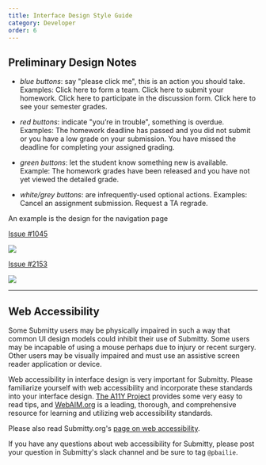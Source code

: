 ```yaml
---
title: Interface Design Style Guide
category: Developer
order: 6
---
```


## Preliminary Design Notes

* *blue buttons*: say "please click me", this is an action you should
   take.  Examples: Click here to form a team.  Click here to submit
   your homework.  Click here to participate in the discussion form.
   Click here to see your semester grades.

* *red buttons*: indicate "you’re in trouble", something is overdue.
   Examples: The homework deadline has passed and you did not submit
   or you have a low grade on your submission.  You have missed the
   deadline for completing your assigned grading.

* *green buttons*: let the student know something new is available.
   Example: The homework grades have been released and you have not
   yet viewed the detailed grade.

* *white/grey buttons*: are infrequently-used optional actions.
   Examples: Cancel an assignment submission.  Request a TA regrade.


An example is the design for the navigation page

[Issue #1045](https://github.com/Submitty/Submitty/issues/1045)

![](https://i.imgur.com/TVk9qpy.jpg)

[Issue #2153](https://github.com/Submitty/Submitty/issues/2153)

![](https://i.imgur.com/suqhXhi.png)

---
## Web Accessibility
Some Submitty users may be physically impaired in such a way that common UI
design models could inhibit their use of Submitty.  Some users may be incapable
of using a mouse perhaps due to injury or recent surgery.  Other users may be
visually impaired and must use an assistive screen reader application or device.

Web accessibility in interface design is very important for Submitty.  Please
familiarize yourself with web accessibility and incorporate these standards into
your interface design.  [The A11Y Project](https://a11yproject.com/) provides
some very easy to read tips, and [WebAIM.org](https://webaim.org/intro/) is a
leading, thorough, and comprehensive resource for learning and utilizing web
accessibility standards.

Please also read Submitty.org's [page on web accessibility](web_accessibility).

If you have any questions about web accessibility for Submitty, please post
your question in Submitty's slack channel and be sure to tag `@pbailie`.
